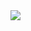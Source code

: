 <div style="width:100%;height:0;padding-bottom:100%;position:relative;">
<img src="https://media4.giphy.com/media/ek2O7qoqZxR2H6tHN5/giphy.gif?cid=ecf05e476q2shkd5yf7el9qbsm6hxwheoxcb6hgbfh33rlth&rid=giphy.gif&ct=g">
</img>
</div>

